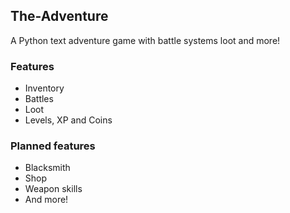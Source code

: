## The-Adventure
A Python text adventure game with battle systems loot and more!

### Features
- Inventory
- Battles
- Loot
- Levels, XP and Coins


### Planned features
- Blacksmith
- Shop
- Weapon skills
- And more!
